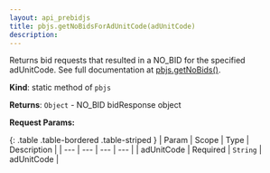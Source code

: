 ```yaml
---
layout: api_prebidjs
title: pbjs.getNoBidsForAdUnitCode(adUnitCode)
description:
---
```



Returns bid requests that resulted in a NO_BID for the specified adUnitCode.  See full documentation at [pbjs.getNoBids()](/dev-docs/publisher-api-reference/getNoBids.html).

**Kind**: static method of `pbjs`

**Returns**: `Object` - NO_BID bidResponse object

**Request Params:**

{: .table .table-bordered .table-striped }
| Param | Scope | Type | Description |
| --- | --- | --- | --- |
| adUnitCode | Required | `String` | adUnitCode |
